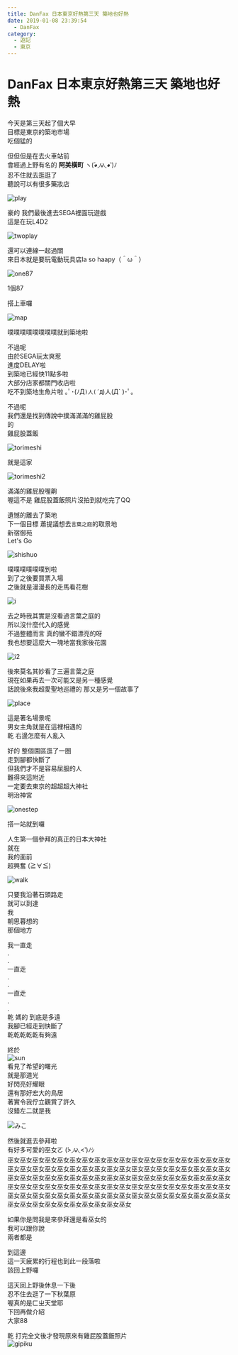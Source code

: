 ```yaml
---
title: DanFax 日本東京好熱第三天 築地也好熱
date: 2019-01-08 23:39:54
  - DanFax
category:
  - 遊記
  - 東京
---
```

# DanFax 日本東京好熱第三天 築地也好熱 #

今天是第三天起了個大早  
目標是東京的築地市場  
吃個猛的  

但但但是在去火車站前  
會經過上野有名的 **阿美橫町** ヽ(́◕◞౪◟◕‵)ﾉ  
忍不住就去逛逛了  
聽說可以有很多藥妝店  

![play](https://i.imgur.com/i8Us1um.jpg)

豪的 我們最後進去SEGA裡面玩遊戲  
這是在玩L4D2  

![twoplay](https://i.imgur.com/ZrbKkMf.jpg)

還可以連線一起過關  
來日本就是要玩電動玩具店la
so haapy（＾ω＾）  

![one87](https://i.imgur.com/CdRuVOC.jpg)

1個87  

搭上車囉  

![map](https://i.imgur.com/2jqbqYQ.png)

噗噗噗噗噗噗噗噗就到築地啦  

不過呢  
由於SEGA玩太爽惹  
進度DELAY啦  
到築地已經快11點多啦  
大部分店家都關門收店啦  
吃不到築地生魚片啦 ｡ﾟ･(ﾉД`)人(´Д`)人(Д` )･ﾟ｡

不過呢  
我們還是找到傳說中撲滿滿滿的雞屁股  
的  
雞屁股蓋飯  

![torimeshi](https://i.imgur.com/fFns2EN.jpg)

就是這家  

![torimeshi2](https://i.imgur.com/RotyEUg.jpg)

滿滿的雞屁股喔齁  
喔這不是 雞屁股蓋飯照片沒拍到就吃完了QQ  

遺憾的離去了築地  
下一個目標 蕭提議想去`言葉之庭`的取景地  
新宿御苑  
Let's Go  

![shishuo](https://i.imgur.com/MkhIdMp.png)

噗噗噗噗噗噗到啦  
到了之後要買票入場  
之後就是漫漫長的走馬看花樹  

![i](https://i.imgur.com/KBlSkOK.jpg)

去之時我其實是沒看過言葉之庭的  
所以沒什麼代入的感覺  
不過整體而言 真的蠻不錯漂亮的呀  
我也想要這麼大一塊地當我家後花園  

![i2](https://i.imgur.com/peQaCTk.jpg)

後來莫名其妙看了三遍言葉之庭  
現在如果再去一次可能又是另一種感覺  
話說後來我超愛聖地巡禮的 那又是另一個故事了  

![place](https://i.imgur.com/EPXd1HP.jpg)

這是著名場景呢  
男女主角就是在這裡相遇的  
乾 右邊怎麼有人亂入  

好的 整個園區逛了一圈  
走到腳都快斷了  
但我們才不是容易屈服的人  
難得來這附近  
一定要去東京的超超超大神社  
明治神宮  

![onestep](https://i.imgur.com/y4BjG7d.png)

搭一站就到囉  

人生第一個參拜的真正的日本大神社  
就在  
我的面前  
超興奮 (≧∀≦)  

![walk](https://i.imgur.com/rG4kVoP.jpg)

只要我沿著石頭路走  
就可以到達  
我  
朝思暮想的  
那個地方  

我一直走  
.  
.  
一直走  
.  
.  
一直走  
.  
.  
乾 媽的 到底是多遠  
我腳已經走到快斷了  
乾乾乾乾乾有夠遠  

終於  
![sun](https://i.imgur.com/XMYpddn.jpg)  
看見了希望的曙光  
就是那道光  
好閃亮好耀眼  
還有那好宏大的鳥居  
著實令我佇立觀賞了許久  
沒錯左二就是我  

![みこ](https://i.imgur.com/RTKHj2s.jpg)

然後就進去參拜啦  
有好多可愛的巫女ㄛ (́>◞౪◟<‵)ﾉｼ  
巫女巫女巫女巫女巫女巫女巫女巫女巫女巫女巫女巫女巫女巫女巫女巫女巫女巫女巫女巫女巫女巫女巫女巫女巫女巫女巫女巫女巫女巫女巫女巫女巫女巫女巫女巫女巫女巫女巫女巫女巫女巫女巫女巫女巫女巫女巫女巫女巫女巫女巫女巫女巫女巫女巫女巫女巫女巫女巫女巫女巫女巫女巫女巫女巫女巫女巫女巫女巫女巫女巫女巫女巫女巫女巫女巫女巫女巫女巫女巫女巫女巫女巫女巫女巫女巫女巫女巫女巫女巫女巫女巫女巫女巫女巫女巫女巫女巫女巫女巫女  

如果你是問我是來參拜還是看巫女的  
我可以跟你說  
兩者都是  

到這邊  
這一天疲累的行程也到此一段落啦  
該回上野囉  

這天回上野後休息一下後  
忍不住去逛了一下秋葉原  
喔真的是ㄈㄓ天堂耶  
下回再做介紹  
大家88  

乾 打完全文後才發現原來有雞屁股蓋飯照片  
![gipiku](https://i.imgur.com/RotyEUg.jpg)